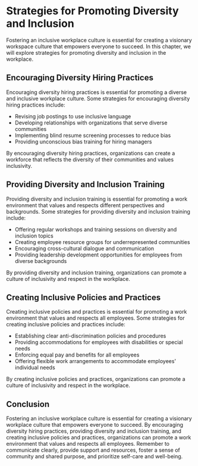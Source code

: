 Strategies for Promoting Diversity and Inclusion
==================================================================================================

Fostering an inclusive workplace culture is essential for creating a visionary workspace culture that empowers everyone to succeed. In this chapter, we will explore strategies for promoting diversity and inclusion in the workplace.

Encouraging Diversity Hiring Practices
--------------------------------------

Encouraging diversity hiring practices is essential for promoting a diverse and inclusive workplace culture. Some strategies for encouraging diversity hiring practices include:

* Revising job postings to use inclusive language
* Developing relationships with organizations that serve diverse communities
* Implementing blind resume screening processes to reduce bias
* Providing unconscious bias training for hiring managers

By encouraging diversity hiring practices, organizations can create a workforce that reflects the diversity of their communities and values inclusivity.

Providing Diversity and Inclusion Training
------------------------------------------

Providing diversity and inclusion training is essential for promoting a work environment that values and respects different perspectives and backgrounds. Some strategies for providing diversity and inclusion training include:

* Offering regular workshops and training sessions on diversity and inclusion topics
* Creating employee resource groups for underrepresented communities
* Encouraging cross-cultural dialogue and communication
* Providing leadership development opportunities for employees from diverse backgrounds

By providing diversity and inclusion training, organizations can promote a culture of inclusivity and respect in the workplace.

Creating Inclusive Policies and Practices
-----------------------------------------

Creating inclusive policies and practices is essential for promoting a work environment that values and respects all employees. Some strategies for creating inclusive policies and practices include:

* Establishing clear anti-discrimination policies and procedures
* Providing accommodations for employees with disabilities or special needs
* Enforcing equal pay and benefits for all employees
* Offering flexible work arrangements to accommodate employees' individual needs

By creating inclusive policies and practices, organizations can promote a culture of inclusivity and respect in the workplace.

Conclusion
----------

Fostering an inclusive workplace culture is essential for creating a visionary workplace culture that empowers everyone to succeed. By encouraging diversity hiring practices, providing diversity and inclusion training, and creating inclusive policies and practices, organizations can promote a work environment that values and respects all employees. Remember to communicate clearly, provide support and resources, foster a sense of community and shared purpose, and prioritize self-care and well-being.
